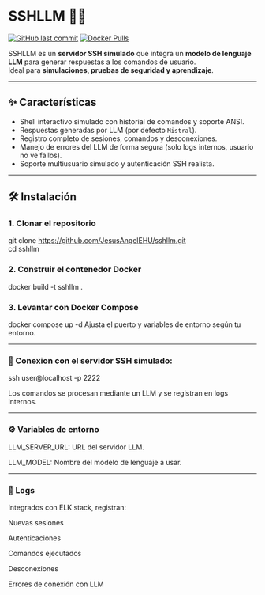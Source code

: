 # SSHLLM 🐚🤖

[![GitHub last commit](https://img.shields.io/github/last-commit/JesusAngelEHU/sshllm)](https://github.com/JesusAngelEHU/sshllm)
[![Docker Pulls](https://img.shields.io/docker/pulls/jesusangelgh/sshllm)](https://hub.docker.com/r/jesusangelgh/sshllm)

SSHLLM es un **servidor SSH simulado** que integra un **modelo de lenguaje LLM** para generar respuestas a los comandos de usuario.  
Ideal para **simulaciones, pruebas de seguridad y aprendizaje**.

---

## ✨ Características

- Shell interactivo simulado con historial de comandos y soporte ANSI.
- Respuestas generadas por LLM (por defecto `Mistral`).
- Registro completo de sesiones, comandos y desconexiones.
- Manejo de errores del LLM de forma segura (solo logs internos, usuario no ve fallos).
- Soporte multiusuario simulado y autenticación SSH realista.

---

## 🛠️ Instalación

### 1. Clonar el repositorio
git clone https://github.com/JesusAngelEHU/sshllm.git  
cd sshllm
### 2. Construir el contenedor Docker
docker build -t sshllm .
### 3. Levantar con Docker Compose
docker compose up -d
Ajusta el puerto y variables de entorno según tu entorno.

---

### 🚀 Conexion con el servidor SSH simulado:

ssh user@localhost -p 2222

Los comandos se procesan mediante un LLM y se registran en logs internos.

---

### ⚙️ Variables de entorno
LLM_SERVER_URL: URL del servidor LLM.

LLM_MODEL: Nombre del modelo de lenguaje a usar.

---

### 📄 Logs
Integrados con ELK stack, registran:

Nuevas sesiones

Autenticaciones

Comandos ejecutados

Desconexiones

Errores de conexión con LLM
